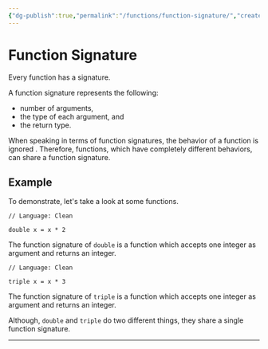 ```yaml
---
{"dg-publish":true,"permalink":"/functions/function-signature/","created":"2023-06-24T23:19:01.663+02:00","updated":"2023-06-26T08:59:19.605+02:00"}
---
```



# Function Signature

Every function has a signature.

A function signature represents the following:
- number of arguments, 
- the type of each argument, and 
- the return type.

When speaking in terms of function signatures, the behavior of a function is ignored .
Therefore, functions, which have completely different behaviors, can share a function signature.

## Example

To demonstrate, let's take a look at some functions.

```Clean
// Language: Clean

double x = x * 2
```

The function signature of `double` is a function which accepts one integer as argument and returns an integer.

```Clean
// Language: Clean

triple x = x * 3
```

The function signature of `triple` is a function which accepts one integer as argument and returns an integer.

Although, `double` and `triple` do two different things, they share a single function signature.

---
